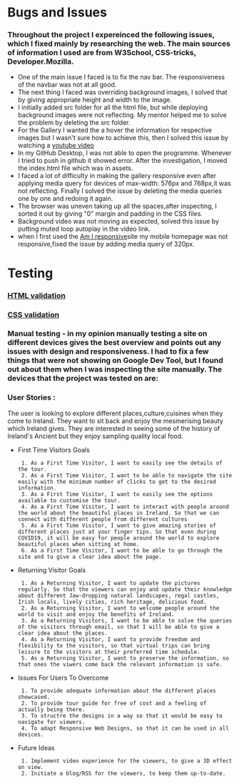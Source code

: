   
# Bugs and Issues
### Throughout the project I expereinced the following issues, which I fixed mainly by researching the web. The main sources of information I used are from W3School, CSS-tricks, Developer.Mozilla.
- One of the main issue I faced is to fix the nav bar. The responsiveness of the navbar was not at all good.
- The next thing I faced was overriding background images, I solved that by giving appropriate height and width to the image.
- I initially added src folder for all the html file, but while deploying background images were not reflecting. My mentor helped me to solve the problem by deleting the src folder.
- For the Gallery I wanted the a hover the information for respective images but I wasn't sure how to achieve this, then I solved this issue by watching a [youtube video](https://www.youtube.com/watch?v=8b2mTq0Xrtw&t=147s)
- In my GitHub Desktop, I was not able to open the programme. Whenever I tried to push in github it showed error. After the investigation, I moved the index.html file which was in assets.
- I faced a lot of difficulty in making the gallery responsive even after applying media query for devices of max-width: 576px and 768px,it was not reflecting. Finally I solved the issue by deleting the media queries one by one and redoing it again.
- The browser was uneven taking up all the spaces,after inspecting, I sorted it out by giving  "0" margin and padding  in the CSS files.
- Background video was not moving as expected, solved this issue by putting muted loop autoplay in the video link.
- when I first used the [Am I responsive](http://ami.responsivedesign.is/)site my mobile homepage was not responsive,fixed the issue by adding media query of 320px.
# Testing
### [HTML validation](https://validator.w3.org/)
### [CSS validation](https://jigsaw.w3.org/css-validator/)
### **Manual testing** - in my opinion manually testing a site on different devices gives the best overview and points out any issues with design and responsiveness. I had to fix a few things that were not showing on Google Dev Tool, but I found out about them when I was inspecting the site manually. The devices that the project was tested on are:


### User Stories :  
    
The user is looking to explore different places,culture,cuisines when they come to Ireland. They want to sit back and enjoy the mesmerising beauty which Ireland gives.  They are interested in seeing some of the history of Ireland's Ancient  but they enjoy sampling quality local food.  

* First Time Visitors Goals

       1. As a First Time Visitor, I want to easily see the details of the tour.
       2. As a First Time Visitor, I want to be able to navigate the site easily with the minimum number of clicks to get to the desired information.
       3. As a First Time Visitor, I want to easily see the options available to customise the tour.
       4. As a First Time Visitor, I want to interact with people around the world about the beautiful places in Ireland. So that we can connect with different people from different cultures
       5. As a First Time Visitor, I want to give amazing stories of different places just at your finger tips. So that even during COVID19, it will be easy for people around the world to explore beautiful places when sitting at home.
       6. As a First Time Visitor, I want to be able to go through the site and to give a clear idea about the page.

* Returning Visitor Goals

       1. As a Returning Visitor, I want to update the pictures regularly. So that the viewers can enjoy and update their knowledge about different Jaw-dropping natural landscapes, regal castles, Irish locals, lively cities, rich heritage, delicious food.
       2. As a Returning Visitor, I want to welcome people around the world to visit and enjoy the benefits of Ireland.
       3. As a Returning Visitors, I want to be able to solve the queries of the visitors through email, so that I will be able to give a clear idea about the places.
       4. As a Returning Visitor, I want to provide freedom and flexibility to the visitors, so that virtual trips can bring leisure to the visitors at their preferred time schedule.
       5. As a Returning Visitor, I want to preserve the information, so that ones the viwers come back the relevant information is safe.

* Issues For Users To Overcome


       1. To provide adequate information about the different places showcased.
       2. To provide tour guide for free of cost and a feeling of actually being there.
       3. To structre the designs in a way so that it would be easy to navigate for viewers.
       4. To adapt Responsive Web Designs, so that it can be used in all devices.
       
     
* Future Ideas


       1. Implement video experience for the viewers, to give a 3D effect on view.
       2. Initiate a blog/RSS for the viewers, to keep them up-to-date.
       


